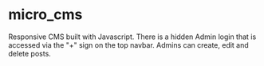 # micro_cms

Responsive CMS built with Javascript. There is a hidden Admin login that is accessed via the "+" sign on the top navbar. Admins can create, edit and delete posts. 
